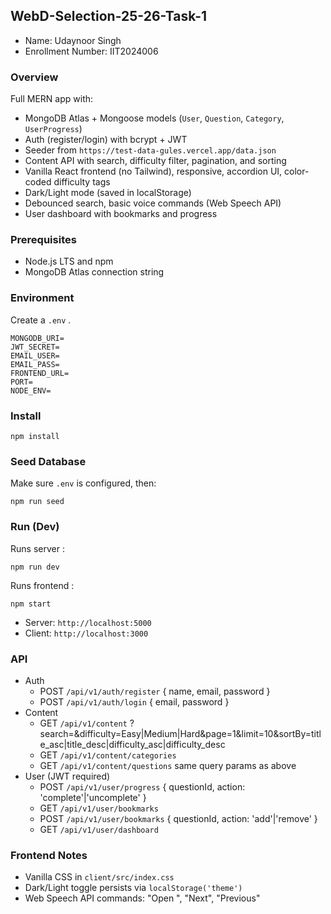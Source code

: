 ## WebD-Selection-25-26-Task-1

- Name: Udaynoor Singh
- Enrollment Number: IIT2024006

### Overview
Full MERN app with:
- MongoDB Atlas + Mongoose models (`User`, `Question`, `Category`, `UserProgress`)
- Auth (register/login) with bcrypt + JWT
- Seeder from `https://test-data-gules.vercel.app/data.json`
- Content API with search, difficulty filter, pagination, and sorting
- Vanilla React frontend (no Tailwind), responsive, accordion UI, color-coded difficulty tags
- Dark/Light mode (saved in localStorage)
- Debounced search, basic voice commands (Web Speech API)
- User dashboard with bookmarks and progress

### Prerequisites
- Node.js LTS and npm
- MongoDB Atlas connection string

### Environment
Create a `.env` .
```
MONGODB_URI=
JWT_SECRET=
EMAIL_USER=
EMAIL_PASS=
FRONTEND_URL=
PORT=
NODE_ENV=
```

### Install
```
npm install
```

### Seed Database
Make sure `.env` is configured, then:
```
npm run seed
```

### Run (Dev)
Runs server :
```
npm run dev
```
Runs frontend :
```
npm start
```
- Server: `http://localhost:5000`
- Client: `http://localhost:3000`

### API
- Auth
  - POST `/api/v1/auth/register` { name, email, password }
  - POST `/api/v1/auth/login` { email, password }
- Content
  - GET `/api/v1/content` ?search=&difficulty=Easy|Medium|Hard&page=1&limit=10&sortBy=title_asc|title_desc|difficulty_asc|difficulty_desc
  - GET `/api/v1/content/categories`
  - GET `/api/v1/content/questions` same query params as above
- User (JWT required)
  - POST `/api/v1/user/progress` { questionId, action: 'complete'|'uncomplete' }
  - GET `/api/v1/user/bookmarks`
  - POST `/api/v1/user/bookmarks` { questionId, action: 'add'|'remove' }
  - GET `/api/v1/user/dashboard`

### Frontend Notes
- Vanilla CSS in `client/src/index.css`
- Dark/Light toggle persists via `localStorage('theme')`
- Web Speech API commands: "Open <term>", "Next", "Previous"